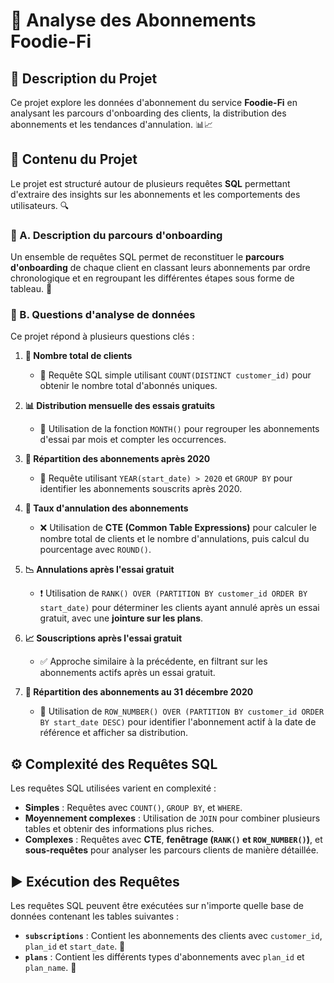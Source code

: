 # 📌 Analyse des Abonnements Foodie-Fi

## 📖 Description du Projet
Ce projet explore les données d'abonnement du service **Foodie-Fi** en analysant les parcours d'onboarding des clients, la distribution des abonnements et les tendances d'annulation. 📊📈

## 📂 Contenu du Projet
Le projet est structuré autour de plusieurs requêtes **SQL** permettant d'extraire des insights sur les abonnements et les comportements des utilisateurs. 🔍

### 🚀 A. Description du parcours d'onboarding
Un ensemble de requêtes SQL permet de reconstituer le **parcours d'onboarding** de chaque client en classant leurs abonnements par ordre chronologique et en regroupant les différentes étapes sous forme de tableau. 📅

### 🧐 B. Questions d'analyse de données
Ce projet répond à plusieurs questions clés :

1. **📌 Nombre total de clients**
   - 🔢 Requête SQL simple utilisant `COUNT(DISTINCT customer_id)` pour obtenir le nombre total d'abonnés uniques.

2. **📊 Distribution mensuelle des essais gratuits**
   - 📆 Utilisation de la fonction `MONTH()` pour regrouper les abonnements d'essai par mois et compter les occurrences.

3. **📅 Répartition des abonnements après 2020**
   - 🔎 Requête utilisant `YEAR(start_date) > 2020` et `GROUP BY` pour identifier les abonnements souscrits après 2020.

4. **🚨 Taux d'annulation des abonnements**
   - ❌ Utilisation de **CTE (Common Table Expressions)** pour calculer le nombre total de clients et le nombre d'annulations, puis calcul du pourcentage avec `ROUND()`.

5. **📉 Annulations après l'essai gratuit**
   - ❗ Utilisation de `RANK() OVER (PARTITION BY customer_id ORDER BY start_date)` pour déterminer les clients ayant annulé après un essai gratuit, avec une **jointure sur les plans**.

6. **📈 Souscriptions après l'essai gratuit**
   - ✅ Approche similaire à la précédente, en filtrant sur les abonnements actifs après un essai gratuit.

7. **📆 Répartition des abonnements au 31 décembre 2020**
   - 📜 Utilisation de `ROW_NUMBER() OVER (PARTITION BY customer_id ORDER BY start_date DESC)` pour identifier l'abonnement actif à la date de référence et afficher sa distribution.

## ⚙️ Complexité des Requêtes SQL
Les requêtes SQL utilisées varient en complexité :
- **Simples** : Requêtes avec `COUNT()`, `GROUP BY`, et `WHERE`.
- **Moyennement complexes** : Utilisation de `JOIN` pour combiner plusieurs tables et obtenir des informations plus riches.
- **Complexes** : Requêtes avec **CTE**, **fenêtrage (`RANK()` et `ROW_NUMBER()`)**, et **sous-requêtes** pour analyser les parcours clients de manière détaillée.


## ▶️ Exécution des Requêtes
Les requêtes SQL peuvent être exécutées sur n'importe quelle base de données contenant les tables suivantes :
- **`subscriptions`** : Contient les abonnements des clients avec `customer_id`, `plan_id` et `start_date`. 📜
- **`plans`** : Contient les différents types d'abonnements avec `plan_id` et `plan_name`. 📑



